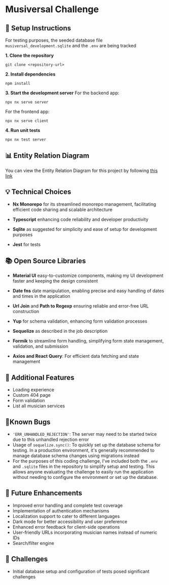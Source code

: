 # Musiversal Challenge

## 🚀 Setup Instructions

For testing purposes, the seeded database file `musiversal_development.sqlite` and the `.env` are being tracked

**1. Clone the repository**

```
git clone <repository-url>
```

**2. Install dependencies**

```
npm install
```

**3. Start the development server**
For the backend app:

```
npx nx serve server
```

For the frontend app:

```
npx nx serve client
```

**4. Run unit tests**

```
npx nx test server
```

## 📊 Entity Relation Diagram

You can view the Entity Relation Diagram for this project by following [this link](https://drive.google.com/file/d/1UqeuolUd3aGrP2O3Vn3_55jqX5-RcgnJ/view?usp=sharing)

## 💡 Technical Choices

- **Nx Monorepo** for its streamlined monorepo management, facilitating efficient code sharing and scalable architecture

- **Typescript** enhancing code reliability and developer productivity

- **Sqlite** as suggested for simplicity and ease of setup for development purposes

- **Jest** for tests

## 📚 Open Source Libraries

- **Material UI** easy-to-customize components, making my UI development faster and keeping the design consistent

- **Date fns** date manipulation, enabling precise and easy handling of dates and times in the application

- **Url Join** and **Path to Regexp** ensuring reliable and
  error-free URL construction

- **Yup** for schema validation, enhancing form validation processes

- **Sequelize** as described in the job description

- **Formik** to streamline form handling, simplifying form state management, validation, and submission

- **Axios and React Query**: For efficient data fetching and state management

## 🌟 Additional Features

- Loading experience
- Custom 404 page
- Form validation
- List all musician services

## 🐛Known Bugs

- `'ERR_UNHANDLED_REJECTION'`: The server may need to be started twice due to this unhandled rejection error
- Usage of `sequelize.sync()`: To quickly set up the database schema for testing. In a production environment, it's generally recommended to manage database schema changes using migrations instead
- For the purposes of this coding challenge, I've included both the `.env` and `.sqlite` files in the repository to simplify setup and testing. This allows anyone evaluating the challenge to easily run the application without needing to configure the environment or set up the database.

## 🔮 Future Enhancements

- Improved error handling and complete test coverage
- Implementation of authentication mechanisms
- Localization support to cater to different languages
- Dark mode for better accessibility and user preference
- Enhanced error feedback for client-side operations
- User-friendly URLs incorporating musician names instead of numeric IDs
- Search/filter engine

## 🚧 Challenges

- Initial database setup and configuration of tests posed significant challenges
